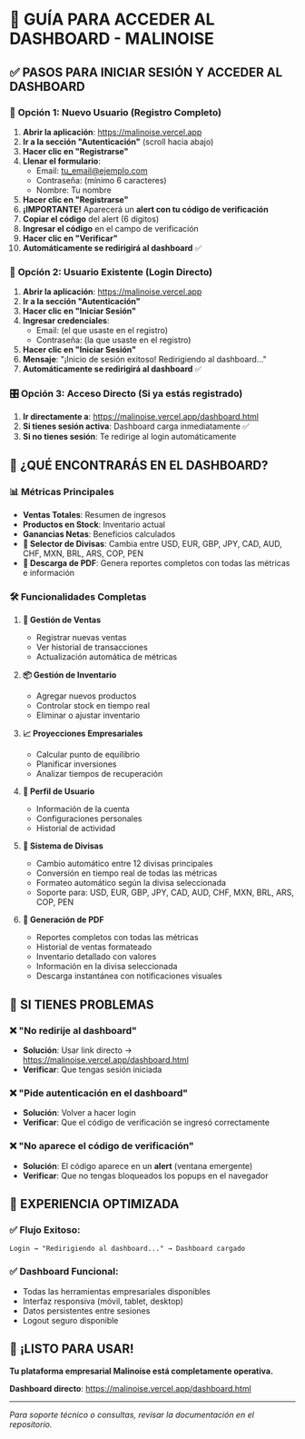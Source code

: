 # 🎯 GUÍA PARA ACCEDER AL DASHBOARD - MALINOISE

## ✅ **PASOS PARA INICIAR SESIÓN Y ACCEDER AL DASHBOARD**

### 🚀 **Opción 1: Nuevo Usuario (Registro Completo)**

1. **Abrir la aplicación**: https://malinoise.vercel.app
2. **Ir a la sección "Autenticación"** (scroll hacia abajo)
3. **Hacer clic en "Registrarse"**
4. **Llenar el formulario**:
   - Email: tu_email@ejemplo.com
   - Contraseña: (mínimo 6 caracteres)
   - Nombre: Tu nombre
5. **Hacer clic en "Registrarse"**
6. **¡IMPORTANTE!** Aparecerá un **alert con tu código de verificación**
7. **Copiar el código** del alert (6 dígitos)
8. **Ingresar el código** en el campo de verificación
9. **Hacer clic en "Verificar"**
10. **Automáticamente se redirigirá al dashboard** ✅

### 🔄 **Opción 2: Usuario Existente (Login Directo)**

1. **Abrir la aplicación**: https://malinoise.vercel.app
2. **Ir a la sección "Autenticación"**
3. **Hacer clic en "Iniciar Sesión"**
4. **Ingresar credenciales**:
   - Email: (el que usaste en el registro)
   - Contraseña: (la que usaste en el registro)
5. **Hacer clic en "Iniciar Sesión"**
6. **Mensaje**: "¡Inicio de sesión exitoso! Redirigiendo al dashboard..."
7. **Automáticamente se redirigirá al dashboard** ✅

### 🎛️ **Opción 3: Acceso Directo (Si ya estás registrado)**

1. **Ir directamente a**: https://malinoise.vercel.app/dashboard.html
2. **Si tienes sesión activa**: Dashboard carga inmediatamente ✅
3. **Si no tienes sesión**: Te redirige al login automáticamente

## 🎯 **¿QUÉ ENCONTRARÁS EN EL DASHBOARD?**

### 📊 **Métricas Principales**
- **Ventas Totales**: Resumen de ingresos
- **Productos en Stock**: Inventario actual
- **Ganancias Netas**: Beneficios calculados
- **💱 Selector de Divisas**: Cambia entre USD, EUR, GBP, JPY, CAD, AUD, CHF, MXN, BRL, ARS, COP, PEN
- **📄 Descarga de PDF**: Genera reportes completos con todas las métricas e información

### 🛠️ **Funcionalidades Completas**
1. **🏪 Gestión de Ventas**
   - Registrar nuevas ventas
   - Ver historial de transacciones
   - Actualización automática de métricas

2. **📦 Gestión de Inventario**
   - Agregar nuevos productos
   - Controlar stock en tiempo real
   - Eliminar o ajustar inventario

3. **📈 Proyecciones Empresariales**
   - Calcular punto de equilibrio
   - Planificar inversiones
   - Analizar tiempos de recuperación

4. **👤 Perfil de Usuario**
   - Información de la cuenta
   - Configuraciones personales
   - Historial de actividad

5. **💱 Sistema de Divisas**
   - Cambio automático entre 12 divisas principales
   - Conversión en tiempo real de todas las métricas
   - Formateo automático según la divisa seleccionada
   - Soporte para: USD, EUR, GBP, JPY, CAD, AUD, CHF, MXN, BRL, ARS, COP, PEN

6. **📄 Generación de PDF**
   - Reportes completos con todas las métricas
   - Historial de ventas formateado
   - Inventario detallado con valores
   - Información en la divisa seleccionada
   - Descarga instantánea con notificaciones visuales

## 🔧 **SI TIENES PROBLEMAS**

### ❌ **"No redirije al dashboard"**
- **Solución**: Usar link directo → https://malinoise.vercel.app/dashboard.html
- **Verificar**: Que tengas sesión iniciada

### ❌ **"Pide autenticación en el dashboard"**
- **Solución**: Volver a hacer login
- **Verificar**: Que el código de verificación se ingresó correctamente

### ❌ **"No aparece el código de verificación"**
- **Solución**: El código aparece en un **alert** (ventana emergente)
- **Verificar**: Que no tengas bloqueados los popups en el navegador

## 📱 **EXPERIENCIA OPTIMIZADA**

### ✅ **Flujo Exitoso**:
```
Login → "Redirigiendo al dashboard..." → Dashboard cargado
```

### ✅ **Dashboard Funcional**:
- Todas las herramientas empresariales disponibles
- Interfaz responsiva (móvil, tablet, desktop)
- Datos persistentes entre sesiones
- Logout seguro disponible

## 🎉 **¡LISTO PARA USAR!**

**Tu plataforma empresarial Malinoise está completamente operativa.**

**Dashboard directo**: https://malinoise.vercel.app/dashboard.html

---

*Para soporte técnico o consultas, revisar la documentación en el repositorio.*
